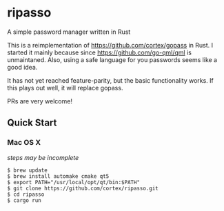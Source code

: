 # ripasso
A simple password manager written in Rust

This is a reimplementation of https://github.com/cortex/gopass in Rust. I started it mainly because since https://github.com/go-qml/qml
is unmaintaned. Also, using a safe language for you passwords seems like a good idea. 

It has not yet reached feature-parity, but the basic functionality works. If this plays out well, it will replace gopass.

PRs are very welcome!

## Quick Start

### Mac OS X

*steps may be incomplete*

```
$ brew update
$ brew install automake cmake qt5
$ export PATH="/usr/local/opt/qt/bin:$PATH"
$ git clone https://github.com/cortex/ripasso.git
$ cd ripasso
$ cargo run
```
